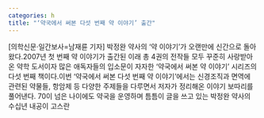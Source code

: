 ```yaml
---
categories: h
title: "‘약국에서 써본 다섯 번째 약 이야기’ 출간"
---
```

[의학신문·일간보사=남재륜 기자] 박정완 약사의 ‘약 이야기’가 오랜만에 신간으로 돌아왔다.2007년 첫 번째 약 이야기가 출간된 이래 총 4권의 전작들 모두 꾸준히 사랑받아온 약학 도서이자 많은 애독자들의 입소문이 자자한 ‘약국에서 써본 약 이야기’ 시리즈의 다섯 번째 책이다.이번 ‘약국에서 써본 다섯 번째 약 이야기’에서는 신경조직과 면역에 관련된 약물들, 항암제 등 다양한 주제들을 다루면서 저자가 정리해온 이야기 보따리를 풀어낸다. 70이 넘은 나이에도 약국을 운영하며 틈틈이 글을 쓰고 있는 박정완 약사의 수십년 내공이 고스란